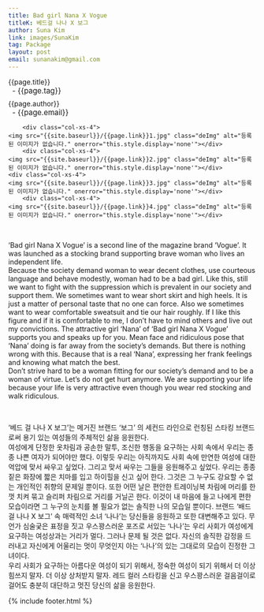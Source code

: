 ```yaml
---
title: Bad girl Nana X Vogue
titleK: 베드걸 나나 X 보그
author: Suna Kim
link: images/SunaKim
tag: Package
layout: post
email: sunanakim@gmail.com
---	
```


<div class="container">

<div class="deDep">
{{page.title}}<br>
<p style="font-size:15px; margin:0px; padding:0px 0px 0px 8px; margin:0px 0px 8px 0px;">- {{page.tag}}</p>
{{page.author}}<br>
<p style="font-size:15px; margin:0px; padding:0px 0px 0px 8px;">- {{page.email}}</p>
</div>


<div class="row" class="imgcolor">
	
		<div class="col-xs-4">
	<img src="{{site.baseurl}}/{{page.link}}1.jpg" class="deImg" alt="등록된 이미지가 없습니다." onerror="this.style.display='none'"></div>
		<div class="col-xs-4">
	<img src="{{site.baseurl}}/{{page.link}}2.jpg" class="deImg" alt="등록된 이미지가 없습니다." onerror="this.style.display='none'"></div>
	<div class="col-xs-4">
	<img src="{{site.baseurl}}/{{page.link}}3.jpg" class="deImg" alt="등록된 이미지가 없습니다." onerror="this.style.display='none'"></div>
		<div class="col-xs-4">
	<img src="{{site.baseurl}}/{{page.link}}4.jpg" class="deImg" alt="등록된 이미지가 없습니다." onerror="this.style.display='none'"></div>
	
</div>
<br>

<div class="det lato">



‘Bad girl Nana X Vogue’ is a second line of the magazine brand ‘Vogue’. It was launched as a stocking brand supporting brave woman who lives an independent life. 
<br>
Because the society demand woman to wear decent clothes, use courteous language and behave modestly, woman had to be a bad girl. Like this, still we want to fight with the suppression which is prevalent in our society and support them. 
We sometimes want to wear short skirt and high heels. It is just a matter of personal taste that no one can force. Also we sometimes want to wear comfortable sweatsuit and tie our hair roughly. If I like this figure and if it is comfortable to me, I don’t have to mind others and live out my convictions. 
The attractive girl ‘Nana’ of ‘Bad girl Nana X Vogue’ supports you and speaks up for you. Mean face and ridiculous pose that ‘Nana’ doing is far away from the society’s demands. But there is nothing wrong with this. Because that is a real ‘Nana’, expressing her frank feelings and knowing what match the best. 
<br>
Don’t strive hard to be a woman fitting for our society’s demand and to be a woman of virtue. Let’s do not get hurt anymore. We are supporting your life because your life is very attractive even though you wear red stocking and walk ridiculous.



</div>

<br>

<div class="noto">

‘베드 걸 나나 X 보그’는 메거진 브랜드 ‘보그’ 의 세컨드 라인으로 런칭된 스타킹 브랜드 로써 용기 있는 여성들의 주체적인 삶을 응원한다. 
<br>
여성에게 단정한 옷차림과 공손한 말투, 조신한 행동을 요구하는 사회 속에서 우리는 종종 나쁜 여자가 되어야만 했다.
이렇듯 우리는 아직까지도 사회 속에 만연한 여성에 대한 억압에 맞서 싸우고 싶었다. 그리고 맞서 싸우는 그들을 응원해주고 싶었다. 
우리는 종종 짙은 화장에 짧은 치마를 입고 하이힐을 신고 싶어 한다. 그것은 그 누구도 강요할 수 없는 개인적인 취향의 문제일 뿐이다. 또한 어떤 날은 편안한 트레이닝복 차림에 머리를 한껏 치켜 묶고 슬리퍼 차림으로 거리를 거닐곤 한다. 이것이 내 마음에 들고 나에게 편한 모습이라면 그 누구의 눈치를 볼 필요가 없는 솔직한 나의 모습일 뿐이다. 
브랜드 ‘배드 걸 나나 X 보그’ 속 매력적인 소녀 ‘나나’는 당신들을 응원하고 또한 대변해주고 있다. 무언가 심술궂은 표정을 짓고 우스꽝스러운 포즈로 서있는 ‘나나’는 우리 사회가 여성에게 요구하는 여성상과는 거리가 멀다. 그러나 문제 될 것은 없다. 자신의 솔직한 감정을 드러내고 자신에게 어울리는 멋이 무엇인지 아는 ‘나나’의 있는 그대로의 모습이 진정한 그녀이다.
<br>
우리 사회가 요구하는 아름다운 여성이 되기 위해서, 정숙한 여성이 되기 위해서 더 이상 힘쓰지 말자. 더 이상 상처받지 말자. 레드 컬러 스타킹을 신고 우스꽝스러운 걸음걸이로 걸어도 충분히 대단하고 멋진 당신의 삶을 응원한다.


</div>
 {% include footer.html %}